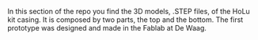 In this section of the repo you find the 3D models, .STEP files, of the HoLu kit casing. It is composed by two parts, the top and the bottom.
The first prototype was designed and made in the Fablab at De Waag. 

